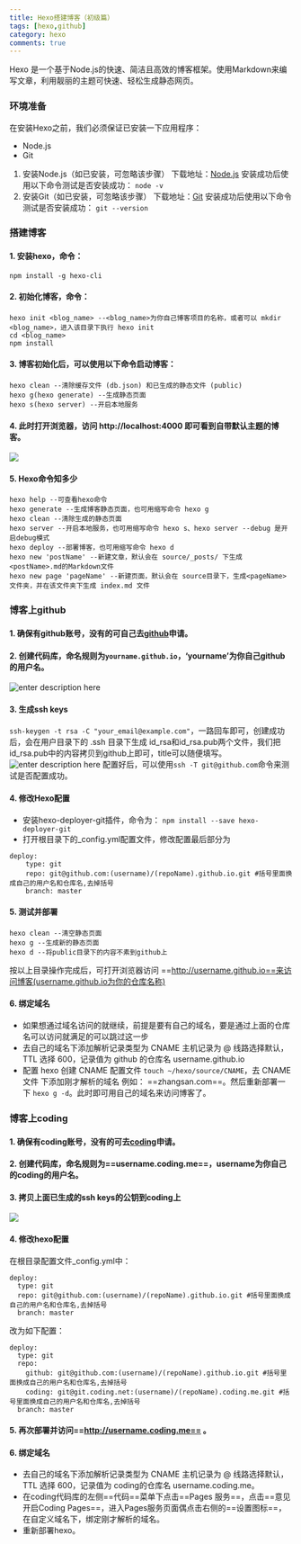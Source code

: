 ```yaml
---
title: Hexo搭建博客（初级篇）
tags: [hexo,github]
category: hexo
comments: true
---
```

Hexo 是一个基于Node.js的快速、简洁且高效的博客框架。使用Markdown来编写文章，利用靓丽的主题可快速、轻松生成静态网页。
<!-- more -->

### 环境准备
在安装Hexo之前，我们必须保证已安装一下应用程序：
* Node.js
* Git
1. 安装Node.js（如已安装，可忽略该步骤）
下载地址：[Node.js](https://nodejs.org/en/download/)
安装成功后使用以下命令测试是否安装成功：
`node -v`
2. 安装Git（如已安装，可忽略该步骤）
下载地址：[Git](https://git-scm.com/downloads) 
安装成功后使用以下命令测试是否安装成功：
`git --version`
### 搭建博客
#### 1. 安装hexo，命令：
`npm install -g hexo-cli`
#### 2. 初始化博客，命令：
```
hexo init <blog_name> --<blog_name>为你自己博客项目的名称，或者可以 mkdir <blog_name>，进入该目录下执行 hexo init
cd <blog_name>
npm install
```
#### 3. 博客初始化后，可以使用以下命令启动博客：
```
hexo clean --清除缓存文件 (db.json) 和已生成的静态文件 (public)
hexo g(hexo generate) --生成静态页面 
hexo s(hexo server) --开启本地服务
```
#### 4. 此时打开浏览器，访问 http://localhost:4000 即可看到自带默认主题的博客。
![](http://pgnau40bx.bkt.clouddn.com/%E5%88%9D%E5%A7%8B%E5%8D%9A%E5%AE%A2.jpeg)

#### 5. Hexo命令知多少
```
hexo help --可查看hexo命令
hexo generate --生成博客静态页面，也可用缩写命令 hexo g
hexo clean --清除生成的静态页面
hexo server --开启本地服务，也可用缩写命令 hexo s、hexo server --debug 是开启debug模式
hexo deploy --部署博客，也可用缩写命令 hexo d
hexo new 'postName' --新建文章，默认会在 source/_posts/ 下生成<postName>.md的Markdown文件
hexo new page 'pageName' --新建页面，默认会在 source目录下，生成<pageName>文件夹，并在该文件夹下生成 index.md 文件
```
### 博客上github
#### 1. 确保有github账号，没有的可自己去[github](https://github.com)申请。
#### 2. 创建代码库，命名规则为`yourname.github.io`，‘yourname’为你自己github的用户名。
![enter description here](http://pgnau40bx.bkt.clouddn.com/github%E5%88%9B%E5%BB%BA%E4%BB%A3%E7%A0%81%E5%BA%93.jpeg)
#### 3. 生成ssh keys
`ssh-keygen -t rsa -C "your_email@example.com"`，一路回车即可，创建成功后，会在用户目录下的 .ssh 目录下生成 id_rsa和id_rsa.pub两个文件，我们把id_rsa.pub中的内容拷贝到github上即可，title可以随便填写。
![enter description here](http://pgnau40bx.bkt.clouddn.com/github%E9%85%8D%E7%BD%AEssh_key.jpeg)
配置好后，可以使用`ssh -T git@github.com`命令来测试是否配置成功。
#### 4. 修改Hexo配置
* 安装hexo-deployer-git插件，命令为：
`npm install --save hexo-deployer-git`
* 打开根目录下的_config.yml配置文件，修改配置最后部分为
```
deploy:
    type: git
    repo: git@github.com:(username)/(repoName).github.io.git #括号里面换成自己的用户名和仓库名,去掉括号
    branch: master
```
#### 5. 测试并部署
```
hexo clean --清空静态页面
hexo g --生成新的静态页面
hexo d --将public目录下的内容不素到github上
```
按以上目录操作完成后，可打开浏览器访问 ==http://username.github.io==来访问博客(username.github.io为你的仓库名称)
#### 6. 绑定域名
* 如果想通过域名访问的就继续，前提是要有自己的域名，要是通过上面的仓库名可以访问就满足的可以跳过这一步
* 去自己的域名下添加解析记录类型为 CNAME 主机记录为 @ 线路选择默认，TTL 选择 600，记录值为 github 的仓库名 username.github.io
* 配置 hexo
创建 CNAME 配置文件 `touch ~/hexo/source/CNAME`，去 CNAME 文件 下添加刚才解析的域名 例如： ==zhangsan.com==。然后重新部署一下 `hexo g -d`。此时即可用自己的域名来访问博客了。
### 博客上coding
#### 1. 确保有coding账号，没有的可去[coding](https://coding.net)申请。
#### 2. 创建代码库，命名规则为==username.coding.me==，username为你自己的coding的用户名。
#### 3. 拷贝上面已生成的ssh keys的公钥到coding上
![](http://pgnau40bx.bkt.clouddn.com/coding%E9%85%8D%E7%BD%AE%E5%85%AC%E9%92%A5.png)
#### 4. 修改hexo配置
在根目录配置文件_config.yml中：
```
deploy:
  type: git
  repo: git@github.com:(username)/(repoName).github.io.git #括号里面换成自己的用户名和仓库名,去掉括号
  branch: master
```
改为如下配置：
```
deploy:
  type: git
  repo: 
	github: git@github.com:(username)/(repoName).github.io.git #括号里面换成自己的用户名和仓库名,去掉括号
	coding: git@git.coding.net:(username)/(repoName).coding.me.git #括号里面换成自己的用户名和仓库名,去掉括号
  branch: master
```
#### 5. 再次部署并访问==http://username.coding.me== 。
#### 6. 绑定域名
* 去自己的域名下添加解析记录类型为 CNAME 主机记录为 @ 线路选择默认，TTL 选择 600，记录值为 coding的仓库名 username.coding.me。
* 在coding代码库的左侧==代码==菜单下点击==Pages 服务==，点击==意见开启Coding Pages==，进入Pages服务页面偶点击右侧的==设置图标==，在自定义域名下，绑定刚才解析的域名。
* 重新部署hexo。
